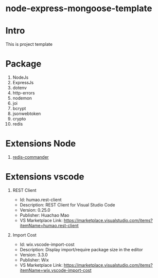 # node-express-mongoose-template

# Intro

This is project template

# Package

1. NodeJs
1. ExpressJs
1. dotenv
1. http-errors
1. nodemon
1. joi
1. bcrypt
1. jsonwebtoken
1. crypto
1. redis
# Extensions Node

1. [redis-commander](https://www.npmjs.com/package/redis-commander)
# Extensions vscode

1. REST Client

    - Id: humao.rest-client
    - Description: REST Client for Visual Studio Code
    - Version: 0.25.0
    - Publisher: Huachao Mao
    - VS Marketplace Link: https://marketplace.visualstudio.com/items?itemName=humao.rest-client

2. Import Cost

    - Id: wix.vscode-import-cost
    - Description: Display import/require package size in the editor
    - Version: 3.3.0
    - Publisher: Wix
    - VS Marketplace Link: https://marketplace.visualstudio.com/items?itemName=wix.vscode-import-cost
